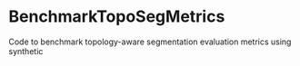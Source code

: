 # BenchmarkTopoSegMetrics
Code to benchmark topology-aware segmentation evaluation metrics using synthetic             
